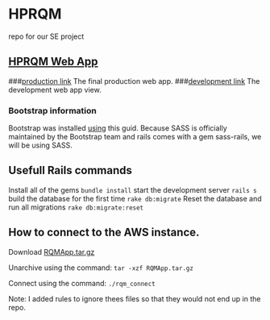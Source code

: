 # HPRQM
repo for our SE project

## [HPRQM Web App](http://52.89.253.62/)
###[production link](http://52.89.253.62/)
The final production web app.
###[development link](http://52.89.253.62:3000)
The development web app view.

### Bootstrap information
Bootstrap was installed [using](http://www.gotealeaf.com/blog/integrating-rails-and-bootstrap-part-1) this guid. Because SASS is officially maintained by the Bootstrap team and rails comes with a gem sass-rails, we will be using SASS.

## Usefull Rails commands
Install all of the gems
`bundle install`
start the development server
`rails s`
build the database for the first time
`rake db:migrate`
Reset the database and run all migrations
`rake db:migrate:reset`

## How to connect to the AWS instance.

Download [RQMApp.tar.gz](https://dl.dropboxusercontent.com/u/53637793/RQMApp.tar.gz)

Unarchive using the command:
`tar -xzf RQMApp.tar.gz`

Connect using the command:
`./rqm_connect`

Note: I added rules to ignore thees files so that they would not end up in the repo.
